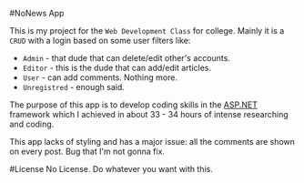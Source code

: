#NoNews App

This is my project for the `Web Development Class` for college. Mainly it is a `CRUD` with a login based on some user filters like:

* `Admin` - that dude that can delete/edit other's accounts.
* `Editor` - this is the dude that can add/edit articles.
* `User` - can add comments. Nothing more.
* `Unregistred` - enough said.

The purpose of this app is to develop coding skills in the [ASP.NET](http://asp.net) framework which I achieved in about 33 - 34 hours of intense researching and coding.

This app lacks of styling and has a major issue: all the comments are shown on every post. Bug that I'm not gonna fix.

#License
No License. Do whatever you want with this.
